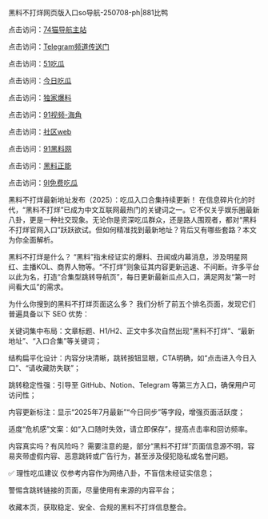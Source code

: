 黑料不打烊网页版入口so导航-250708-ph|881比鸭

点击访问：<a href="https://74mao.com/">74猫导航主站</a>

点击访问：<a href="https://74mao.com/">Telegram频道传送门</a>

点击访问：<a href="https://ji333.pages.dev/">51吃瓜</a>

点击访问：<a href="https://li001.pages.dev/">今日吃瓜</a>

点击访问：<a href="https://gdas.pages.dev/">独家爆料</a>

点击访问：<a href="https://jha.pages.dev/">91视频-海角</a>

点击访问：<a href="https://sdbsd.pages.dev/">社区web</a>

点击访问：<a href="https://gbs-3wd.pages.dev/">91黑料网</a>

点击访问：<a href="https://sdfsh.pages.dev/">黑料正能</a>

点击访问：<a href="https://ert-6he.pages.dev/">9I免费吃瓜</a>

黑料不打烊最新地址发布（2025）：吃瓜入口合集持续更新！
在信息碎片化的时代，“黑料不打烊”已成为中文互联网最热门的关键词之一。它不仅关乎娱乐圈最新八卦，更是一种社交现象。无论你是资深吃瓜群众，还是路人围观者，都对“黑料不打烊官网入口”跃跃欲试。但如何精准找到最新地址？背后又有哪些套路？本文为你全面解析。

黑料不打烊是什么？
“黑料”指未经证实的爆料、丑闻或内幕消息，涉及明星网红、主播KOL、商界人物等。“不打烊”则象征其内容更新迅速、不间断。许多平台以此为名，打造“合集型跳转导航页”，每日更新最新瓜点入口，满足网友“第一时间看大瓜”的需求。

为什么你搜到的黑料不打烊页面这么多？
我们分析了前五个排名页面，发现它们普遍具备以下 SEO 优势：

关键词集中布局：文章标题、H1/H2、正文中多次自然出现“黑料不打烊”、“最新地址”、“入口合集”等关键词；

结构扁平化设计：内容分块清晰，跳转按钮显眼，CTA明确，如“点击进入今日入口”、“请收藏防失联”；

跳转稳定性强：引导至 GitHub、Notion、Telegram 等第三方入口，确保用户可访问性；

内容更新标注：显示“2025年7月最新”“今日同步”等字段，增强页面活跃度；

适度“危机感”文案：如“入口随时失效，请立即保存”，提高点击率和回访频率。

内容真实吗？有风险吗？
需要注意的是，部分“黑料不打烊”页面信息源不明，容易夹带虚假内容、恶意跳转或广告行为，甚至涉及侵犯隐私或名誉问题。

✅ 理性吃瓜建议
仅参考内容作为网络八卦，不盲信未经证实信息；

警惕含跳转链接的页面，尽量使用有来源的内容平台；

收藏本页，获取稳定、安全、合规的黑料不打烊信息整合。

